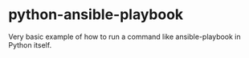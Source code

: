 # python-ansible-playbook
Very basic example of how to run a command like ansible-playbook in Python itself.
